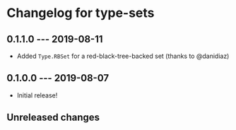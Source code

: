 # Changelog for type-sets

## 0.1.1.0 --- 2019-08-11

- Added `Type.RBSet` for a red-black-tree-backed set (thanks to @danidiaz)

## 0.1.0.0 --- 2019-08-07

- Initial release!

## Unreleased changes
